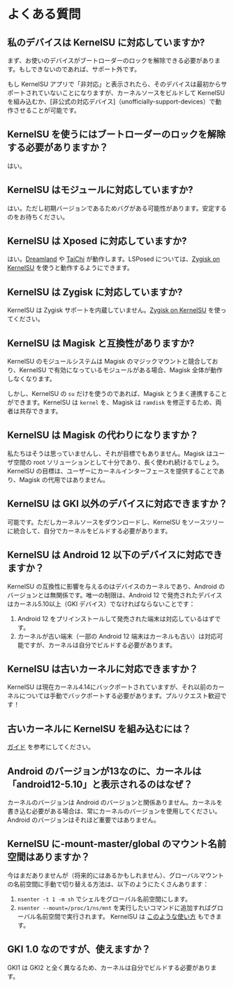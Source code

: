 # よくある質問

## 私のデバイスは KernelSU に対応していますか?

まず、お使いのデバイスがブートローダーのロックを解除できる必要があります。もしできないのであれば、サポート外です。

もし KernelSU アプリで「非対応」と表示されたら、そのデバイスは最初からサポートされていないことになりますが、カーネルソースをビルドして KernelSU を組み込むか、[非公式の対応デバイス]（unofficially-support-devices）で動作させることが可能です。

## KernelSU を使うにはブートローダーのロックを解除する必要がありますか？

はい。

## KernelSU はモジュールに対応していますか?

はい。ただし初期バージョンであるためバグがある可能性があります。安定するのをお待ちください。

## KernelSU は Xposed に対応していますか?

はい。[Dreamland](https://github.com/canyie/Dreamland) や [TaiChi](https://taichi.cool) が動作します。LSPosed については、[Zygisk on KernelSU](https://github.com/Dr-TSNG/ZygiskOnKernelSU) を使うと動作するようにできます。

## KernelSU は Zygisk に対応していますか?

KernelSU は Zygisk サポートを内蔵していません。[Zygisk on KernelSU](https://github.com/Dr-TSNG/ZygiskOnKernelSU) を使ってください。

## KernelSU は Magisk と互換性がありますか?

KernelSU のモジュールシステムは Magisk のマジックマウントと競合しており、KernelSU で有効になっているモジュールがある場合、Magisk 全体が動作しなくなります。

しかし、KernelSU の `su` だけを使うのであれば、Magisk とうまく連携することができます。KernelSU は `kernel` を、Magisk は `ramdisk` を修正するため、両者は共存できます。

## KernelSU は Magisk の代わりになりますか？

私たちはそうは思っていませんし、それが目標でもありません。Magisk はユーザ空間の root ソリューションとして十分であり、長く使われ続けるでしょう。KernelSU の目標は、ユーザーにカーネルインターフェースを提供することであり、Magisk の代用ではありません。

## KernelSU は GKI 以外のデバイスに対応できますか？

可能です。ただしカーネルソースをダウンロードし、KernelSU をソースツリーに統合して、自分でカーネルをビルドする必要があります。

## KernelSU は Android 12 以下のデバイスに対応できますか？

KernelSU の互換性に影響を与えるのはデバイスのカーネルであり、Android のバージョンとは無関係です。唯一の制限は、Android 12 で発売されたデバイスはカーネル5.10以上（GKI デバイス）でなければならないことです：

1. Android 12 をプリインストールして発売された端末は対応しているはずです。
2. カーネルが古い端末（一部の Android 12 端末はカーネルも古い）は対応可能ですが、カーネルは自分でビルドする必要があります。

## KernelSU は古いカーネルに対応できますか？

KernelSU は現在カーネル4.14にバックポートされていますが、それ以前のカーネルについては手動でバックポートする必要があります。プルリクエスト歓迎です！

## 古いカーネルに KernelSU を組み込むには？

[ガイド](how-to-integrate-for-non-gki) を参考にしてください。

## Android のバージョンが13なのに、カーネルは「android12-5.10」と表示されるのはなぜ？

カーネルのバージョンは Android のバージョンと関係ありません。カーネルを書き込む必要がある場合は、常にカーネルのバージョンを使用してください。Android のバージョンはそれほど重要ではありません。

## KernelSU に-mount-master/global のマウント名前空間はありますか？

今はまだありませんが（将来的にはあるかもしれません）、グローバルマウントの名前空間に手動で切り替える方法は、以下のようにたくさんあります：

1. `nsenter -t 1 -m sh` でシェルをグローバル名前空間にします。
2. `nsenter --mount=/proc/1/ns/mnt` を実行したいコマンドに追加すればグローバル名前空間で実行されます。 KernelSU は [このような使い方](https://github.com/tiann/KernelSU/blob/77056a710073d7a5f7ee38f9e77c9fd0b3256576/manager/app/src/main/java/me/weishu/kernelsu/ui/util/KsuCli.kt#L115) もできます。

## GKI 1.0 なのですが、使えますか？

GKI1 は GKI2 と全く異なるため、カーネルは自分でビルドする必要があります。
